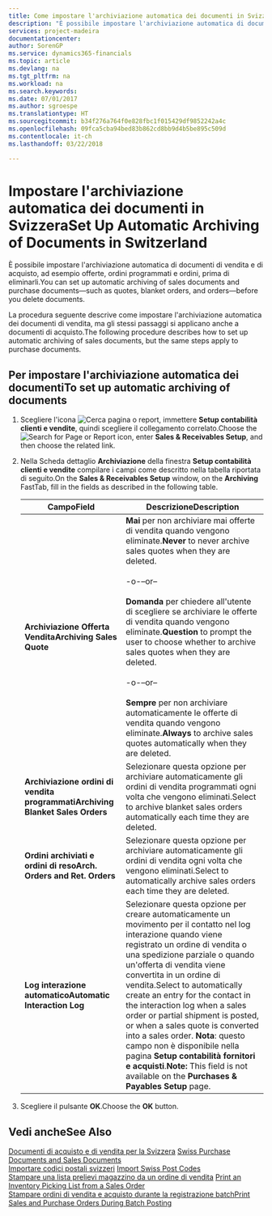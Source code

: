 ```yaml
---
title: Come impostare l'archiviazione automatica dei documenti in Svizzera
description: "È possibile impostare l'archiviazione automatica di documenti di vendita e di acquisto, ad esempio offerte, ordini programmati e ordini, prima di eliminarli."
services: project-madeira
documentationcenter: 
author: SorenGP
ms.service: dynamics365-financials
ms.topic: article
ms.devlang: na
ms.tgt_pltfrm: na
ms.workload: na
ms.search.keywords: 
ms.date: 07/01/2017
ms.author: sgroespe
ms.translationtype: HT
ms.sourcegitcommit: b34f276a764f0e828fbc1f015429df9852242a4c
ms.openlocfilehash: 09fca5cba94bed83b862cd8bb9d4b5be895c509d
ms.contentlocale: it-ch
ms.lasthandoff: 03/22/2018

---
```

# <a name="set-up-automatic-archiving-of-documents-in-switzerland"></a><span data-ttu-id="40626-103">Impostare l'archiviazione automatica dei documenti in Svizzera</span><span class="sxs-lookup"><span data-stu-id="40626-103">Set Up Automatic Archiving of Documents in Switzerland</span></span>
<span data-ttu-id="40626-104">È possibile impostare l'archiviazione automatica di documenti di vendita e di acquisto, ad esempio offerte, ordini programmati e ordini, prima di eliminarli.</span><span class="sxs-lookup"><span data-stu-id="40626-104">You can set up automatic archiving of sales documents and purchase documents—such as quotes, blanket orders, and orders—before you delete documents.</span></span>  

<span data-ttu-id="40626-105">La procedura seguente descrive come impostare l'archiviazione automatica dei documenti di vendita, ma gli stessi passaggi si applicano anche a documenti di acquisto.</span><span class="sxs-lookup"><span data-stu-id="40626-105">The following procedure describes how to set up automatic archiving of sales documents, but the same steps apply to purchase documents.</span></span>  

## <a name="to-set-up-automatic-archiving-of-documents"></a><span data-ttu-id="40626-106">Per impostare l'archiviazione automatica dei documenti</span><span class="sxs-lookup"><span data-stu-id="40626-106">To set up automatic archiving of documents</span></span>  

1.  <span data-ttu-id="40626-107">Scegliere l'icona ![Cerca pagina o report](../../media/ui-search/search_small.png "icona Cerca pagina o report"), immettere **Setup contabilità clienti e vendite**, quindi scegliere il collegamento correlato.</span><span class="sxs-lookup"><span data-stu-id="40626-107">Choose the ![Search for Page or Report](../../media/ui-search/search_small.png "Search for Page or Report icon") icon, enter **Sales & Receivables Setup**, and then choose the related link.</span></span>  
2.  <span data-ttu-id="40626-108">Nella Scheda dettaglio **Archiviazione** della finestra **Setup contabilità clienti e vendite** compilare i campi come descritto nella tabella riportata di seguito.</span><span class="sxs-lookup"><span data-stu-id="40626-108">On the **Sales & Receivables Setup** window, on the **Archiving** FastTab, fill in the fields as described in the following table.</span></span>  

    |<span data-ttu-id="40626-109">Campo</span><span class="sxs-lookup"><span data-stu-id="40626-109">Field</span></span>|<span data-ttu-id="40626-110">Descrizione</span><span class="sxs-lookup"><span data-stu-id="40626-110">Description</span></span>|  
    |---------------------------------|---------------------------------------|  
    |<span data-ttu-id="40626-111">**Archiviazione Offerta Vendita**</span><span class="sxs-lookup"><span data-stu-id="40626-111">**Archiving Sales Quote**</span></span>|<span data-ttu-id="40626-112">**Mai** per non archiviare mai offerte di vendita quando vengono eliminate.</span><span class="sxs-lookup"><span data-stu-id="40626-112">**Never** to never archive sales quotes when they are deleted.</span></span><br /><br /> <span data-ttu-id="40626-113">-o-</span><span class="sxs-lookup"><span data-stu-id="40626-113">–or–</span></span><br /><br /> <span data-ttu-id="40626-114">**Domanda** per chiedere all'utente di scegliere se archiviare le offerte di vendita quando vengono eliminate.</span><span class="sxs-lookup"><span data-stu-id="40626-114">**Question** to prompt the user to choose whether to archive sales quotes when they are deleted.</span></span><br /><br /> <span data-ttu-id="40626-115">-o-</span><span class="sxs-lookup"><span data-stu-id="40626-115">–or–</span></span><br /><br /> <span data-ttu-id="40626-116">**Sempre** per non archiviare automaticamente le offerte di vendita quando vengono eliminate.</span><span class="sxs-lookup"><span data-stu-id="40626-116">**Always** to archive sales quotes automatically when they are deleted.</span></span>|  
    |<span data-ttu-id="40626-117">**Archiviazione ordini di vendita programmati**</span><span class="sxs-lookup"><span data-stu-id="40626-117">**Archiving Blanket Sales Orders**</span></span>|<span data-ttu-id="40626-118">Selezionare questa opzione per archiviare automaticamente gli ordini di vendita programmati ogni volta che vengono eliminati.</span><span class="sxs-lookup"><span data-stu-id="40626-118">Select to archive blanket sales orders automatically each time they are deleted.</span></span>|  
    |<span data-ttu-id="40626-119">**Ordini archiviati e ordini di reso**</span><span class="sxs-lookup"><span data-stu-id="40626-119">**Arch. Orders and Ret. Orders**</span></span>|<span data-ttu-id="40626-120">Selezionare questa opzione per archiviare automaticamente gli ordini di vendita ogni volta che vengono eliminati.</span><span class="sxs-lookup"><span data-stu-id="40626-120">Select to automatically archive sales orders each time they are deleted.</span></span>|  
    |<span data-ttu-id="40626-121">**Log interazione automatico**</span><span class="sxs-lookup"><span data-stu-id="40626-121">**Automatic Interaction Log**</span></span>|<span data-ttu-id="40626-122">Selezionare questa opzione per creare automaticamente un movimento per il contatto nel log interazione quando viene registrato un ordine di vendita o una spedizione parziale o quando un'offerta di vendita viene convertita in un ordine di vendita.</span><span class="sxs-lookup"><span data-stu-id="40626-122">Select to automatically create an entry for the contact in the interaction log when a sales order or partial shipment is posted, or when a sales quote is converted into a sales order.</span></span> <span data-ttu-id="40626-123">**Nota**: questo campo non è disponibile nella pagina **Setup contabilità fornitori e acquisti**.</span><span class="sxs-lookup"><span data-stu-id="40626-123">**Note:**  This field is not available on the **Purchases & Payables Setup** page.</span></span>|  

3.  <span data-ttu-id="40626-124">Scegliere il pulsante **OK**.</span><span class="sxs-lookup"><span data-stu-id="40626-124">Choose the **OK** button.</span></span>  

## <a name="see-also"></a><span data-ttu-id="40626-125">Vedi anche</span><span class="sxs-lookup"><span data-stu-id="40626-125">See Also</span></span>  
 <span data-ttu-id="40626-126">[Documenti di acquisto e di vendita per la Svizzera](swiss-purchase-documents-and-sales-documents.md) </span><span class="sxs-lookup"><span data-stu-id="40626-126">[Swiss Purchase Documents and Sales Documents](swiss-purchase-documents-and-sales-documents.md) </span></span>  
 <span data-ttu-id="40626-127">[Importare codici postali svizzeri](how-to-import-swiss-post-codes.md) </span><span class="sxs-lookup"><span data-stu-id="40626-127">[Import Swiss Post Codes](how-to-import-swiss-post-codes.md) </span></span>  
 <span data-ttu-id="40626-128">[Stampare una lista prelievi magazzino da un ordine di vendita](how-to-print-an-inventory-picking-list-from-a-sales-order.md) </span><span class="sxs-lookup"><span data-stu-id="40626-128">[Print an Inventory Picking List from a Sales Order](how-to-print-an-inventory-picking-list-from-a-sales-order.md) </span></span>  
 [<span data-ttu-id="40626-129">Stampare ordini di vendita e acquisto durante la registrazione batch</span><span class="sxs-lookup"><span data-stu-id="40626-129">Print Sales and Purchase Orders During Batch Posting</span></span>](how-to-print-sales-and-purchase-orders-during-batch-posting.md)

